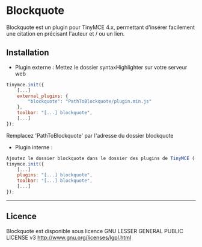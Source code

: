 Blockquote
=======

Blockquote est un plugin pour TinyMCE 4.x, permettant d'insérer facilement une citation en précisant l'auteur et / ou un lien.

Installation
-------

* Plugin externe :
Mettez le dossier syntaxHighlighter sur votre serveur web
```js
tinymce.init({
	[...]
	external_plugins: {
		"blockquote": "PathToBlockquote/plugin.min.js"
	},
	toolbar: "[...] blockquote",
	[...]
});
```
Remplacez 'PathToBlockquote' par l'adresse du dossier blockquote

* Plugin interne :
```js
Ajoutez le dossier blockquote dans le dossier des plugins de TinyMCE ('tinymce/plugins/')
tinymce.init({
	[...]
	plugins: "[...] blockquote",
	toolbar: "[...] blockquote",
	[...]
});
```

-----------------------------------------------------------------------------

Licence
-------
Blockquote est disponible sous licence GNU LESSER GENERAL PUBLIC LICENSE v3
http://www.gnu.org/licenses/lgpl.html